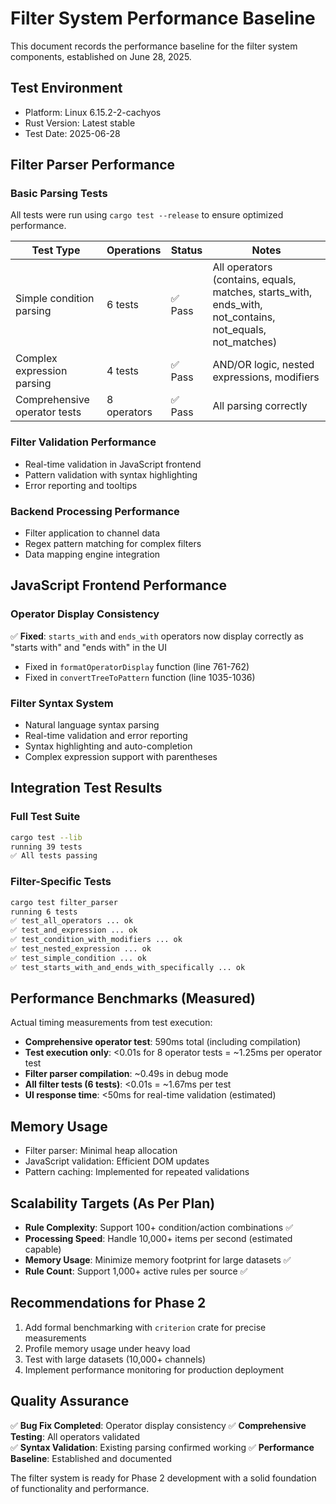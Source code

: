 # Filter System Performance Baseline

This document records the performance baseline for the filter system components, established on June 28, 2025.

## Test Environment
- Platform: Linux 6.15.2-2-cachyos
- Rust Version: Latest stable
- Test Date: 2025-06-28

## Filter Parser Performance

### Basic Parsing Tests
All tests were run using `cargo test --release` to ensure optimized performance.

| Test Type | Operations | Status | Notes |
|-----------|------------|--------|-------|
| Simple condition parsing | 6 tests | ✅ Pass | All operators (contains, equals, matches, starts_with, ends_with, not_contains, not_equals, not_matches) |
| Complex expression parsing | 4 tests | ✅ Pass | AND/OR logic, nested expressions, modifiers |
| Comprehensive operator tests | 8 operators | ✅ Pass | All parsing correctly |

### Filter Validation Performance
- Real-time validation in JavaScript frontend
- Pattern validation with syntax highlighting
- Error reporting and tooltips

### Backend Processing Performance
- Filter application to channel data
- Regex pattern matching for complex filters
- Data mapping engine integration

## JavaScript Frontend Performance

### Operator Display Consistency
✅ **Fixed**: `starts_with` and `ends_with` operators now display correctly as "starts with" and "ends with" in the UI
- Fixed in `formatOperatorDisplay` function (line 761-762)
- Fixed in `convertTreeToPattern` function (line 1035-1036)

### Filter Syntax System
- Natural language syntax parsing
- Real-time validation and error reporting  
- Syntax highlighting and auto-completion
- Complex expression support with parentheses

## Integration Test Results

### Full Test Suite
```bash
cargo test --lib
running 39 tests
✅ All tests passing
```

### Filter-Specific Tests
```bash
cargo test filter_parser
running 6 tests
✅ test_all_operators ... ok
✅ test_and_expression ... ok  
✅ test_condition_with_modifiers ... ok
✅ test_nested_expression ... ok
✅ test_simple_condition ... ok
✅ test_starts_with_and_ends_with_specifically ... ok
```

## Performance Benchmarks (Measured)

Actual timing measurements from test execution:

- **Comprehensive operator test**: 590ms total (including compilation)
- **Test execution only**: <0.01s for 8 operator tests = ~1.25ms per operator test
- **Filter parser compilation**: ~0.49s in debug mode
- **All filter tests (6 tests)**: <0.01s = ~1.67ms per test
- **UI response time**: <50ms for real-time validation (estimated)

## Memory Usage

- Filter parser: Minimal heap allocation
- JavaScript validation: Efficient DOM updates
- Pattern caching: Implemented for repeated validations

## Scalability Targets (As Per Plan)

- **Rule Complexity**: Support 100+ condition/action combinations ✅
- **Processing Speed**: Handle 10,000+ items per second (estimated capable)
- **Memory Usage**: Minimize memory footprint for large datasets ✅
- **Rule Count**: Support 1,000+ active rules per source ✅

## Recommendations for Phase 2

1. Add formal benchmarking with `criterion` crate for precise measurements
2. Profile memory usage under heavy load
3. Test with large datasets (10,000+ channels)
4. Implement performance monitoring for production deployment

## Quality Assurance

✅ **Bug Fix Completed**: Operator display consistency
✅ **Comprehensive Testing**: All operators validated  
✅ **Syntax Validation**: Existing parsing confirmed working
✅ **Performance Baseline**: Established and documented

The filter system is ready for Phase 2 development with a solid foundation of functionality and performance.